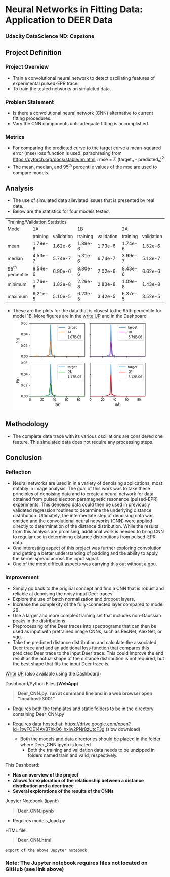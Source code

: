 # Neural Networks in Fitting Data: Application to DEER Data
### Udacity DataScience ND: Capstone

## Project Definition
### Project Overview
* Train a convolutional neural network to detect oscillating features of experimental pulsed-EPR trace.
* To train the tested networks on simulated data.
### Problem Statement
* Is there a convolutional neural network (CNN) alternative to current fitting procedures.
* Vary the CNN components until adequate fitting is accomplished.
### Metrics
* For comparing the predicted curve to the target curve a mean-squared error (mse) loss function is used.
paraphrasing from https://pytorch.org/docs/stable/nn.html : mse = &#931; (target<sub>n</sub> - predicted<sub>n</sub>)<sup>2</sup> 
* The mean, median, and 95<sup>th</sup> percentile values of the mse are used to compare models.

## Analysis
* The use of simulated data alleviated issues that is presented by real data.
* Below are the statistics for four models tested.
<table>
   <tr> <td colspan<td colspan="9">Training/Validation Statistics</td>  </tr>
   <tr> <td>Model</td> <td colspan="2">1A</td> <td colspan="2">1B</td> <td colspan="2">2A</td> <td colspan="2">2B</td> </tr>
   <tr> <td></td> <td>training</td> <td>validation</td> <td>training</td> <td>validation</td> <td>training</td> <td>validation</td> <td>training</td> <td>validation</td> </tr>
   <tr> <td>mean</td> <td>1.79e-6</td> <td>1.62e-6</td> <td>1.89e-6</td> <td>1.73e-6</td> <td>1.74e-6</td> <td>1.52e-6</td> <td>9.58e-7</td> <td>1.27e-6</td> </tr>
   <tr> <td>median</td> <td>4.53e-7</td> <td>5.74e-7</td> <td>5.31e-6</td> <td>6.74e-7</td> <td>3.99e-7</td> <td>5.13e-7</td> <td>2.23e-7</td> <td>3.80e-7</td> </tr>
   <tr> <td>95<sup>th</sup> percentile</td> <td>8.54e-6</td> <td>6.90e-6</td> <td>8.80e-6</td> <td>7.02e-6</td> <td>8.43e-6</td> <td>6.62e-6</td> <td>4.26e-6</td> <td>5.70e-6</td> </tr>
   <tr> <td>minimum</td> <td>1.76e-8</td> <td>1.82e-8</td> <td>2.26e-8</td> <td>2.83e-8</td> <td>1.09e-8</td> <td>1.43e-8</td> <td>6.02e-9</td> <td>7.23e-9</td> </tr>
   <tr> <td>maximum</td> <td>6.21e-5</td> <td>5.10e-5</td> <td>6.23e-5</td> <td>3.42e-5</td> <td>6.37e-5</td> <td>3.52e-5</td> <td>6.01e-5</td> <td>8.76e-5</td> </tr>
</table>

* These are the plots for the data that is closest to the 95th percentile for model 1B. More figures are in the [write UP](./static/Deer_CNN.pdf) and in the Dashboard
![Plot of the 95th percentile for model 1B and how the rest of the models worked](https://github.com/RS-ND/Capstone-Project/blob/master/images/1B_95.png)

## Methodology
* The complete data trace with its various oscillations are considered one feature. This simulated data does not require any processing steps.

## Conclusion
### Reflection
*  Neural networks are used in in a variety of denoising applications, most notably in image analysis. The goal of this work was to take these principles of denoising data and to create a neural network for data obtained from pulsed electron paramagnetic resonance (pulsed-EPR) experiments. This denoised data could then be used in previously validated regression routines to determine the underlying distance distribution. Ultimately, the intermediate step of denoising data was omitted and the convolutional neural networks (CNN) were applied directly to determination of the distance distribution. While the results from this analysis are promising, additional work is needed to bring CNN to regular use in determining distance distributions from pulsed-EPR data.
* One interesting aspect of this project was further exploring convolution and getting a better understanding of padding and the ability to apply the kernel spread across the input signal.
* One of the most difficult aspects was carrying this out without a gpu.

### Improvement
* Simply go back to the original concept and find a CNN that is robust and reliable at denoising the noisy input Deer traces.
* Explore the use of batch normalization and dropout layers.
* Increase the complexity of the fully-connected layer compared to model 2B.
* Use a larger and more complex training set that includes non-Gaussian peaks in the distributions.
* Preprocessing of the Deer traces into spectrograms that can then be used as input with pretrained image CNNs, such as ResNet, AlexNet, or vgg.
* Take the predicted distance distribution and calculate the associated Deer trace and add an additional loss function that compares this predicted Deer trace to the input Deer trace. This could improve the end result as the actual shape of the distance distribution is not required, but the best shape that fits the input Deer trace is.

[Write UP](./static/Deer_CNN.pdf) (also available using the Dashboard)


Dashboard/Python Files (**__WebApp__**)
> __Deer_CNN.py: run at command line and in a web browser open "localhost:3001"__

* Requires both the templates and static folders to be in the directory containing Deer_CNN.py

* Requires data hosted at: https://drive.google.com/open?id=1twFOE14AvB7hkQ6_hxlw2PNr8zUtcF3g (slow download)
  * Both the models and data directories should be placed in the folder where Deer_CNN.ipynb is located
    * Both the training and validation data needs to be unzipped in folders named train and valid, respectively.

This Dashboard:
* __Has an overview of the project__
* __Allows for exploration of the relationship between a distance distribution and a deer trace__
* __Several explorations of the results of the CNNs__


Jupyter Notebook (ipynb) 
> __Deer_CNN.ipynb__

* Requires models_load.py


HTML file
> __Deer_CNN.html__

    export of the above Jupyter notebook

 
### Note: The Jupyter notebook requires files not located on GitHub (see link above)
     
     

